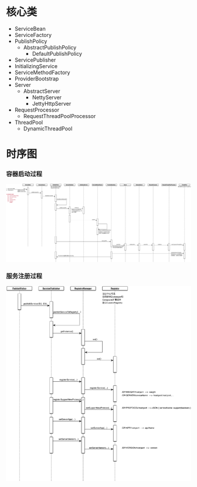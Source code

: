 # 核心类

* ServiceBean
* ServiceFactory
* PublishPolicy
  * AbstractPublishPolicy
    * DefaultPublishPolicy
* ServicePublisher
* InitializingService
* ServiceMethodFactory
* ProviderBootstrap
* Server
  * AbstractServer
    * NettyServer
    * JettyHttpServer
* RequestProcessor
  * RequestThreadPoolProcessor
* ThreadPool
  * DynamicThreadPool

# 时序图

### 容器启动过程

![](/assets/Provider_Container_UP.png)

### 服务注册过程

![](/assets/ServicePublisher.png)


